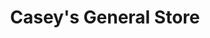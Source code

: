 ---
title: "Casey's General Store"
url: /marshall/caseys-general-store-west-college-street/
shop: convenience
---